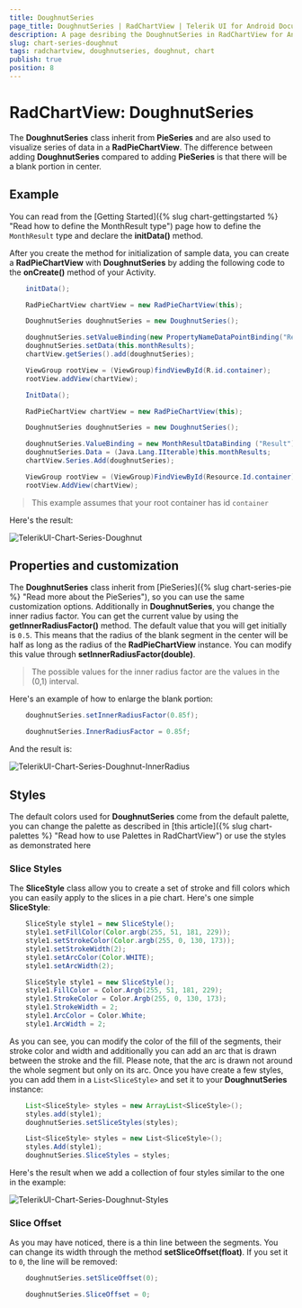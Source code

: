 ```yaml
---
title: DoughnutSeries
page_title: DoughnutSeries | RadChartView | Telerik UI for Android Documentation
description: A page desribing the DoughnutSeries in RadChartView for Android. This article explains the most important things you need to know before using DoughnutSeries.
slug: chart-series-doughnut
tags: radchartview, doughnutseries, doughnut, chart
publish: true
position: 8
---
```


# RadChartView: DoughnutSeries

The **DoughnutSeries** class inherit from **PieSeries** and are also used to visualize series of data in a **RadPieChartView**. The difference between adding **DoughnutSeries** compared to adding **PieSeries** is that there will be a blank portion in center.

## Example

You can read from the [Getting Started]({% slug chart-gettingstarted %} "Read how to define the MonthResult type") page how to define the `MonthResult` type and declare the **initData()** method.

After you create the method for initialization of sample data, you can create a **RadPieChartView** with **DoughnutSeries** by adding the following code to the **onCreate()** method of your Activity.

```Java
	initData();

	RadPieChartView chartView = new RadPieChartView(this);

	DoughnutSeries doughnutSeries = new DoughnutSeries();

	doughnutSeries.setValueBinding(new PropertyNameDataPointBinding("Result"));
	doughnutSeries.setData(this.monthResults);
	chartView.getSeries().add(doughnutSeries);

	ViewGroup rootView = (ViewGroup)findViewById(R.id.container);
	rootView.addView(chartView);
```
```C#
	InitData();

	RadPieChartView chartView = new RadPieChartView(this);

	DoughnutSeries doughnutSeries = new DoughnutSeries();

	doughnutSeries.ValueBinding = new MonthResultDataBinding ("Result");
	doughnutSeries.Data = (Java.Lang.IIterable)this.monthResults;
	chartView.Series.Add(doughnutSeries);

	ViewGroup rootView = (ViewGroup)FindViewById(Resource.Id.container);
	rootView.AddView(chartView);
```

> This example assumes that your root container has id `container`

Here's the result:

![TelerikUI-Chart-Series-Doughnut](images/chart-series-doughnut-1.png "Demo of Pie chart with DougnnutSeries.")

## Properties and customization

The **DoughnutSeries** class inherit from [PieSeries]({% slug chart-series-pie %} "Read more about the PieSeries"), so you can use the same customization options. Additionally in **DoughnutSeries**, you change the inner radius factor. You can get the current value by using the **getInnerRadiusFactor()** method. The default value that you will get initially is `0.5`. This means that the radius of the blank segment in the center will be half as long as the radius of the **RadPieChartView** instance. You can modify this value through **setInnerRadiusFactor(double)**.

> The possible values for the inner radius factor are the values in the (0,1) interval.

Here's an example of how to enlarge the blank portion:

```Java
	doughnutSeries.setInnerRadiusFactor(0.85f);
```
```C#
	doughnutSeries.InnerRadiusFactor = 0.85f;
```

And the result is:

![TelerikUI-Chart-Series-Doughnut-InnerRadius](images/chart-series-doughnut-2.png "Demo of Pie chart with DougnnutSeries with increased inner radius factor.")

## Styles

The default colors used for **DoughnutSeries** come from the default palette, you can change the palette as described in [this article]({% slug chart-palettes %} "Read how to use Palettes in RadChartView") or use the styles as demonstrated here

### Slice Styles

The **SliceStyle** class allow you to create a set of stroke and fill colors which you can easily apply to the slices in a pie chart. Here's one simple **SliceStyle**:

```Java
	SliceStyle style1 = new SliceStyle();
	style1.setFillColor(Color.argb(255, 51, 181, 229));
	style1.setStrokeColor(Color.argb(255, 0, 130, 173));
	style1.setStrokeWidth(2);
	style1.setArcColor(Color.WHITE);
	style1.setArcWidth(2);
```
```C#
	SliceStyle style1 = new SliceStyle();
	style1.FillColor = Color.Argb(255, 51, 181, 229);
	style1.StrokeColor = Color.Argb(255, 0, 130, 173);
	style1.StrokeWidth = 2;
	style1.ArcColor = Color.White;
	style1.ArcWidth = 2;
```

As you can see, you can modify the color of the fill of the segments, their stroke color and width and additionally you can add an arc that is drawn between the stroke and the fill. Please note, that the arc is drawn not around the whole segment but only on its arc. Once you have create a few styles, you can add them in a `List<SliceStyle>` and set it to your **DoughnutSeries** instance:

```Java
	List<SliceStyle> styles = new ArrayList<SliceStyle>();
	styles.add(style1);
	doughnutSeries.setSliceStyles(styles);
```
```C#
	List<SliceStyle> styles = new List<SliceStyle>();
	styles.Add(style1);
	doughnutSeries.SliceStyles = styles;
```

Here's the result when we add a collection of four styles similar to the one in the example:

![TelerikUI-Chart-Series-Doughnut-Styles](images/chart-series-doughnut-3.png "Demo of Pie chart with custom slice styles.")

### Slice Offset

As you may have noticed, there is a thin line between the segments. You can change its width through the method **setSliceOffset(float)**. If you set it to `0`, the line will be removed:

```Java
	doughnutSeries.setSliceOffset(0);
```
```C#
	doughnutSeries.SliceOffset = 0;
```
